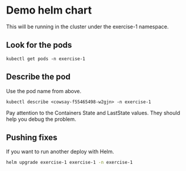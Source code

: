 # Demo helm chart

This will be running in the cluster under the exercise-1 namespace.

## Look for the pods

```
kubectl get pods -n exercise-1
```

## Describe the pod

Use the pod name from above.

```
kubectl describe <cowsay-f55465498-w2gjn> -n exercise-1
```

Pay attention to the Containers State and LastState values. They should help you debug the problem.

## Pushing fixes

If you want to run another deploy with Helm.

```sh
helm upgrade exercise-1 exercise-1 -n exercise-1
```
